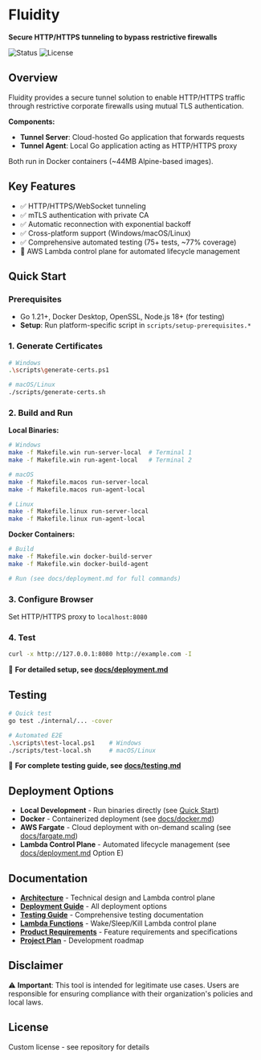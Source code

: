 # Fluidity

**Secure HTTP/HTTPS tunneling to bypass restrictive firewalls**

![Status](https://img.shields.io/badge/status-28%25_complete-blue)
![License](https://img.shields.io/badge/license-custom-lightgrey)

## Overview

Fluidity provides a secure tunnel solution to enable HTTP/HTTPS traffic through restrictive corporate firewalls using mutual TLS authentication.

**Components:**
- **Tunnel Server**: Cloud-hosted Go application that forwards requests
- **Tunnel Agent**: Local Go application acting as HTTP/HTTPS proxy

Both run in Docker containers (~44MB Alpine-based images).

## Key Features

- ✅ HTTP/HTTPS/WebSocket tunneling
- ✅ mTLS authentication with private CA
- ✅ Automatic reconnection with exponential backoff
- ✅ Cross-platform support (Windows/macOS/Linux)
- ✅ Comprehensive automated testing (75+ tests, ~77% coverage)
- 🚧 AWS Lambda control plane for automated lifecycle management

## Quick Start

### Prerequisites
- Go 1.21+, Docker Desktop, OpenSSL, Node.js 18+ (for testing)
- **Setup**: Run platform-specific script in `scripts/setup-prerequisites.*`

### 1. Generate Certificates
```bash
# Windows
.\scripts\generate-certs.ps1

# macOS/Linux
./scripts/generate-certs.sh
```

### 2. Build and Run

**Local Binaries:**
```bash
# Windows
make -f Makefile.win run-server-local  # Terminal 1
make -f Makefile.win run-agent-local   # Terminal 2

# macOS
make -f Makefile.macos run-server-local
make -f Makefile.macos run-agent-local

# Linux
make -f Makefile.linux run-server-local
make -f Makefile.linux run-agent-local
```

**Docker Containers:**
```bash
# Build
make -f Makefile.win docker-build-server
make -f Makefile.win docker-build-agent

# Run (see docs/deployment.md for full commands)
```

### 3. Configure Browser
Set HTTP/HTTPS proxy to `localhost:8080`

### 4. Test
```bash
curl -x http://127.0.0.1:8080 http://example.com -I
```

📖 **For detailed setup, see [docs/deployment.md](docs/deployment.md)**

## Testing

```bash
# Quick test
go test ./internal/... -cover

# Automated E2E
.\scripts\test-local.ps1    # Windows
./scripts/test-local.sh     # macOS/Linux
```

📖 **For complete testing guide, see [docs/testing.md](docs/testing.md)**

## Deployment Options

- **Local Development** - Run binaries directly (see [Quick Start](#quick-start))
- **Docker** - Containerized deployment (see [docs/docker.md](docs/docker.md))
- **AWS Fargate** - Cloud deployment with on-demand scaling (see [docs/fargate.md](docs/fargate.md))
- **Lambda Control Plane** - Automated lifecycle management (see [docs/deployment.md](docs/deployment.md) Option E)

## Documentation

- **[Architecture](docs/architecture.md)** - Technical design and Lambda control plane
- **[Deployment Guide](docs/deployment.md)** - All deployment options
- **[Testing Guide](docs/testing.md)** - Comprehensive testing documentation
- **[Lambda Functions](docs/lambda-functions.md)** - Wake/Sleep/Kill Lambda control plane
- **[Product Requirements](docs/product.md)** - Feature requirements and specifications
- **[Project Plan](docs/plan.md)** - Development roadmap

## Disclaimer

⚠️ **Important**: This tool is intended for legitimate use cases. Users are responsible for ensuring compliance with their organization's policies and local laws.

## License

Custom license - see repository for details
